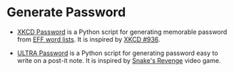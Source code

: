 <!-- SPDX-License-Identifier: MIT-0 -->

# Generate Password

- [XKCD Password](xkcd_password.py) is a Python script
  for generating memorable password from [EFF word lists][eff_wordlists].
  It is inspired by [XKCD #936][xkcd_936].

- [ULTRA Password](ultra_password.py) is a Python script
  for generating password easy to write on a post-it note.
  It is inspired by [Snake's Revenge][wikipedia_sr] video game.

[eff_wordlists]: https://www.eff.org/deeplinks/2016/07/new-wordlists-random-passphrases
[xkcd_936]: https://xkcd.com/936/
[wikipedia_sr]: https://en.wikipedia.org/wiki/Snake%27s_Revenge
